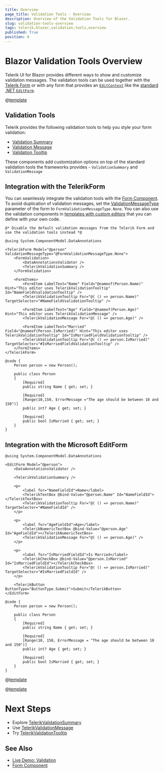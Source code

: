 ```yaml
---
title: Overview
page_title: Validation Tools - Overview
description: Overview of the Validation Tools for Blazor.
slug: validation-tools-overview
tags: telerik,blazor,validation,tools,overview
published: True
position: 0
---
```


# Blazor Validation Tools Overview

Telerik UI for Blazor provides different ways to show and customize validation messages. The validation tools can be used together with the [Telerik Form](slug:form-overview) or with any form that provides an [`EditContext`](https://docs.microsoft.com/en-us/dotnet/api/microsoft.aspnetcore.components.forms.editcontext) like the [standard .NET `EditForm`](https://docs.microsoft.com/en-us/dotnet/api/microsoft.aspnetcore.components.forms.editform).

@[template](/_contentTemplates/common/form-validation.md#note-validation)

## Validation Tools

Telerik provides the following validation tools to help you style your form validation:

* [Validation Summary](slug:validation-tools-summary)
* [Validation Message](slug:validation-tools-message)
* [Validation Tooltip](slug:validation-tools-tooltip)

These components add customization options on top of the standard validation tools the frameworks provides - `ValidationSummary` and `ValidationMessage`

## Integration with the TelerikForm

You can seamlessly integrate the validation tools with the [Form Component](slug:form-overview). To avoid duplication of validation messages, set the [ValidationMessageType](slug:form-overview#form-parameters) parameter of the form to `FormValidationMessageType.None`. You can also use the validation components in [templates with custom editors](slug:form-formitems-template) that you can define with your own code.

````RAZOR
@* Disable the default validation messages from the Telerik Form and use the validation tools instead *@

@using System.ComponentModel.DataAnnotations

<TelerikForm Model="@person" ValidationMessageType="@FormValidationMessageType.None">
    <FormValidation>
        <DataAnnotationsValidator />
        <TelerikValidationSummary />
    </FormValidation>

    <FormItems>
        <FormItem LabelText="Name" Field="@nameof(Person.Name)" Hint="This editor uses TelerikValidationTooltip" Id="NameFieldVsalidationTooltip" />
        <TelerikValidationTooltip For="@( () => person.Name)" TargetSelector="#NameFieldVsalidationTooltip" />

        <FormItem LabelText="Age" Field="@nameof(Person.Age)" Hint="This editor uses TelerikValidationMessage" />
        <TelerikValidationMessage For="@( () => person.Age)" />

        <FormItem LabelText="Married" Field="@nameof(Person.IsMarried)" Hint="This editor uses TelerikValidationTooltip" Id="IsMarriedFieldValidationTooltip" />
        <TelerikValidationTooltip For="@( () => person.IsMarried)" TargetSelector="#IsMarriedFieldValidationTooltip" />
    </FormItems>
</TelerikForm>

@code {
    Person person = new Person();

    public class Person
    {
        [Required]
        public string Name { get; set; }

        [Required]
        [Range(10,150, ErrorMessage ="The age should be between 10 and 150")]
        public int? Age { get; set; }

        [Required]
        public bool IsMarried { get; set; }
    }
}
````

## Integration with the Microsoft EditForm

````RAZOR
@using System.ComponentModel.DataAnnotations

<EditForm Model="@person">
    <DataAnnotationsValidator />

    <TelerikValidationSummary />

    <p>
        <label for="NameFieldId">Name</label>
        <TelerikTextBox @bind-Value="@person.Name" Id="NameFieldId"></TelerikTextBox>
        <TelerikValidationTooltip For="@( () => person.Name)" TargetSelector="#NameFieldId" />
    </p>

    <p>
        <label for="AgeFieldId">Age</label>
        <TelerikNumericTextBox @bind-Value="@person.Age" Id="AgeFieldId"></TelerikNumericTextBox>
        <TelerikValidationMessage For="@( () => person.Age)" />
    </p>

    <p>
        <label for="IsMarriedFieldId">Is Married</label>
        <TelerikCheckBox @bind-Value="@person.IsMarried" Id="IsMarriedFieldId"></TelerikCheckBox>
        <TelerikValidationTooltip For="@( () => person.IsMarried)" TargetSelector="#IsMarriedFieldId" />
    </p>

    <TelerikButton ButtonType="ButtonType.Submit">Submit</TelerikButton>
</EditForm>

@code {
    Person person = new Person();

    public class Person
    {
        [Required]
        public string Name { get; set; }

        [Required]
        [Range(10, 150, ErrorMessage = "The age should be between 10 and 150")]
        public int? Age { get; set; }

        [Required]
        public bool IsMarried { get; set; }
    }
}
````

@[template](/_contentTemplates/common/form-validation.md#note-editcontext-formitem-template)

@[template](/_contentTemplates/common/form-validation.md#note-telerik-role-in-validation)

# Next Steps

* Explore [TelerikValidationSummary](slug:validation-tools-summary)
* Use [TelerikValidationMessage](slug:validation-tools-message)
* Try [TelerikValidationTooltip](slug:validation-tools-tooltip)

## See Also

* [Live Demo: Validation](https://demos.telerik.com/blazor-ui/validation/overview)
* [Form Component](slug:form-overview)
